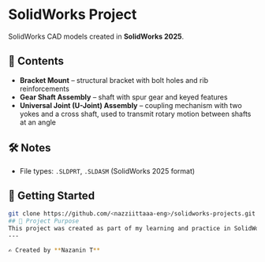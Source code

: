 # SolidWorks Project

SolidWorks CAD models created in **SolidWorks 2025**.

## 📂 Contents
- **Bracket Mount** – structural bracket with bolt holes and rib reinforcements  
- **Gear Shaft Assembly** – shaft with spur gear and keyed features  
- **Universal Joint (U-Joint) Assembly** – coupling mechanism with two yokes and a cross shaft, used to transmit rotary motion between shafts at an angle  

## 🛠️ Notes
- File types: `.SLDPRT`, `.SLDASM` (SolidWorks 2025 format)  


## 🚀 Getting Started
```bash
git clone https://github.com/<nazziittaaa-eng>/solidworks-projects.git
## 🎯 Project Purpose
This project was created as part of my learning and practice in SolidWorks 2025, modeling basic mechanical components and assemblies.
---

✍️ Created by **Nazanin T**

